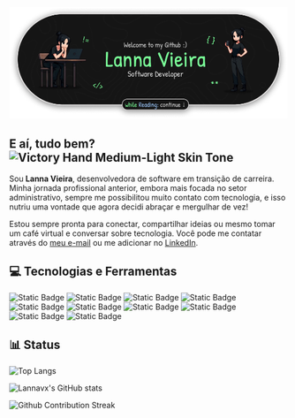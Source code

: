 ![Welcome to my Github, Lanna Vieira, Software Developer!](https://raw.githubusercontent.com/Lannavx/lannavx/main/github_banner.png)

## E aí, tudo bem? <img src="https://raw.githubusercontent.com/Tarikul-Islam-Anik/Animated-Fluent-Emojis/master/Emojis/Hand%20gestures/Victory%20Hand%20Medium-Light%20Skin%20Tone.png" alt="Victory Hand Medium-Light Skin Tone" width="25" height="25" />
Sou <b>Lanna Vieira</b>, desenvolvedora de software em transição de carreira. Minha jornada profissional anterior, embora mais focada no setor administrativo, sempre me possibilitou muito contato com tecnologia, e isso nutriu uma vontade que agora decidi abraçar e mergulhar de vez!


Estou sempre pronta para conectar, compartilhar ideias ou mesmo tomar um café virtual e conversar sobre tecnologia. Você pode me contatar através do [meu e-mail](mailto:lanna_148@hotmail.com) ou me adicionar no [LinkedIn](https://www.linkedin.com/in/lanna-vieira/).

## 💻 Tecnologias e Ferramentas

![Static Badge](https://img.shields.io/badge/Python-informational?style=for-the-badge&logo=python&logoColor=black&color=79FF97)
![Static Badge](https://img.shields.io/badge/Javascript-informational?style=for-the-badge&logo=javascript&logoColor=black&color=79FF97)
![Static Badge](https://img.shields.io/badge/Django-informational?style=for-the-badge&logo=django&logoColor=black&color=79FF97)
![Static Badge](https://img.shields.io/badge/MySQL-informational?style=for-the-badge&logo=mysql&logoColor=black&color=79FF97)
![Static Badge](https://img.shields.io/badge/Sql-informational?style=for-the-badge&logo=sql&logoColor=black&color=79FF97)
![Static Badge](https://img.shields.io/badge/HTML-informational?style=for-the-badge&logo=html5&logoColor=black&color=79FF97)
![Static Badge](https://img.shields.io/badge/CSS-informational?style=for-the-badge&logo=css3&logoColor=black&color=79FF97)
![Static Badge](https://img.shields.io/badge/VsCODE-informational?style=for-the-badge&logo=visualstudiocode&logoColor=black&color=79FF97)
![Static Badge](https://img.shields.io/badge/Trello-informational?style=for-the-badge&logo=trello&logoColor=black&color=79FF97)
![Static Badge](https://img.shields.io/badge/Notion-informational?style=for-the-badge&logo=notion&logoColor=black&color=79FF97)


## 📊 Status

![Top Langs](https://github-readme-stats.vercel.app/api/top-langs/?username=lannavx&theme=dark&layout=compact)

![Lannavx's GitHub stats](https://github-readme-stats.vercel.app/api?username=lannavx&theme=dark&show_icons=true&rank_icon=github) 

![Github Contribution Streak](https://github-readme-streak-stats.herokuapp.com/?user=lannavx&theme=dark)





